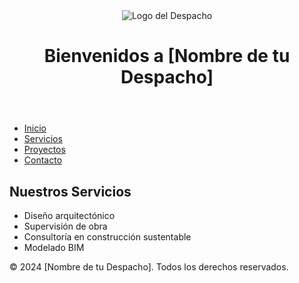 <!DOCTYPE html>
<html lang="es">
<head>
  <meta charset="UTF-8">
  <meta name="viewport" content="width=device-width, initial-scale=1.0">
  <meta http-equiv="X-UA-Compatible" content="ie=edge">
  <title>Mi Despacho de Arquitectos</title>
  <link rel="stylesheet" href="styles.css">
</head>
<body>
  <header>
    <img src="ruta-de-tu-logo.png" alt="Logo del Despacho" id="logo">
    <h1>Bienvenidos a [Nombre de tu Despacho]</h1>
  </header>
  
  <nav>
    <ul>
      <li><a href="#">Inicio</a></li>
      <li><a href="#">Servicios</a></li>
      <li><a href="#">Proyectos</a></li>
      <li><a href="#">Contacto</a></li>
    </ul>
  </nav>
  
  <section id="servicios">
    <h2>Nuestros Servicios</h2>
    <ul>
      <li>Diseño arquitectónico</li>
      <li>Supervisión de obra</li>
      <li>Consultoría en construcción sustentable</li>
      <li>Modelado BIM</li>
    </ul>
  </section>
  
  <footer>
    <p>&copy; 2024 [Nombre de tu Despacho]. Todos los derechos reservados.</p>
  </footer>
</body>
</html>
